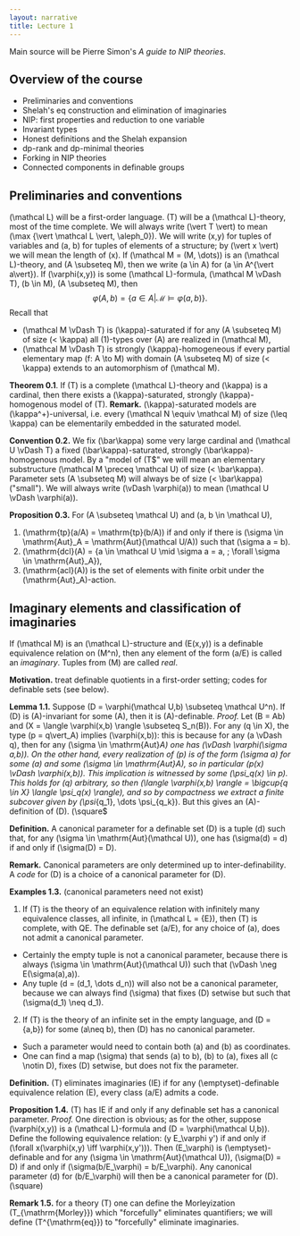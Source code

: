 ```yaml
---
layout: narrative
title: Lecture 1
---
```

Main source will be Pierre Simon's *A guide to NIP theories*.
## Overview of the course
- Preliminaries and conventions
- Shelah's eq construction and elimination of imaginaries
- NIP: first properties and reduction to one variable
- Invariant types
- Honest definitions and the Shelah expansion
- dp-rank and dp-minimal theories
- Forking in NIP theories
- Connected components in definable groups


## Preliminaries and conventions
\(\mathcal L\) will be a first-order language. \(T\) will be a \(\mathcal L\)-theory, most of the time complete. We will always write \(\vert T \vert\) to mean \(\max \{\vert \mathcal L \vert, \aleph_0\}\). We will write \(x,y\) for tuples of variables and \(a, b\) for tuples of elements of a structure; by \(\vert x \vert\) we will mean the length of \(x\). If \(\mathcal M = (M, \dots)\) is an \(\mathcal L\)-theory, and \(A \subseteq M\), then we write \(a \in A\) for \(a \in A^{\vert a\vert}\).
If \(\varphi(x,y)\) is some \(\mathcal L\)-formula, \(\mathcal M \vDash T\), \(b \in M\), \(A \subseteq M\), then
$$ \varphi(A,b) = \{a \in A \vert \mathcal M \vDash \varphi(a,b)\}. $$
Recall that
- \(\mathcal M \vDash T\) is \(\kappa\)-saturated if for any \(A \subseteq M\) of size \(< \kappa\) all \(1\)-types over \(A\) are realized in \(\mathcal M\),
- \(\mathcal M \vDash T\) is strongly \(\kappa\)-homogeneous if every partial elementary map \(f: A \to M\) with domain \(A \subseteq M\) of size \(< \kappa\) extends to an automorphism of \(\mathcal M\).

**Theorem 0.1**. If \(T\) is a complete \(\mathcal L\)-theory and \(\kappa\) is a cardinal, then there exists a \(\kappa\)-saturated, strongly \(\kappa\)-homogenous model of \(T\).
**Remark.** \(\kappa\)-saturated models are \(\kappa^+\)-universal, i.e. every \(\mathcal N \equiv \mathcal M\) of size \(\leq \kappa\) can be elementarily embedded in the saturated model.

**Convention 0.2.** We fix \(\bar\kappa\) some very large cardinal and \(\mathcal U \vDash T\) a fixed \(\bar\kappa\)-saturated, strongly \(\bar\kappa\)-homogenous model. By a "model of \(T$" we will mean an elementary substructure \(\mathcal M \preceq \mathcal U\) of size \(< \bar\kappa\). Parameter sets \(A \subseteq M\) will always be of size \(< \bar\kappa\) ("small"). We will always write \(\vDash \varphi(a)\) to mean \(\mathcal U \vDash \varphi(a)\).

**Proposition 0.3.** For \(A \subseteq \mathcal U\) and \(a, b \in \mathcal U\),
1. \(\mathrm{tp}(a/A) = \mathrm{tp}(b/A)\) if and only if there is \(\sigma \in \mathrm{Aut}_A = \mathrm{Aut}(\mathcal U/A)\) such that \(\sigma a = b\).
2. \(\mathrm{dcl}(A) = \{a \in \mathcal U \mid \sigma a = a, \; \forall \sigma \in \mathrm{Aut}_A\}\),
3. \(\mathrm{acl}(A)\) is the set of elements with finite orbit under the \(\mathrm{Aut}_A\)-action.

## Imaginary elements and classification of imaginaries
If \(\mathcal M\) is an \(\mathcal L\)-structure and \(E(x,y)\) is a definable equivalence relation on \(M^n\), then any element of the form \(a/E\) is called an *imaginary*. Tuples from \(M\) are called *real*.

**Motivation.** treat definable quotients in a first-order setting; codes for definable sets (see below).

**Lemma 1.1.** Suppose \(D = \varphi(\mathcal U,b) \subseteq \mathcal U^n\). If \(D\) is \(A\)-invariant for some \(A\), then it is \(A\)-definable.
*Proof.* Let \(B = Ab\) and \(X = \langle \varphi(x,b) \rangle \subseteq S_n(B)\). For any \(q \in X\), the type \(p = q\vert_A\) implies \(\varphi(x,b)\): this is because for any \(a \vDash q\), then for any \(\sigma \in \mathrm{Aut}_A\) one has \(\vDash \varphi(\sigma a,b)\). On the other hand, every realization of \(p\) is of the form \(\sigma a\) for some \(a\) and some \(\sigma \in \mathrm{Aut}_A\), so in particular \(p(x) \vDash \varphi(x,b)\). This implication is witnessed by some \(\psi_q(x) \in p\). This holds for \(q\) arbitrary, so then \(\langle \varphi(x,b) \rangle = \bigcup_{q \in X} \langle \psi_q(x) \rangle\), and so by compactness we extract a finite subcover given by \(\psi_{q_1}, \dots \psi_{q_k}\). But this gives an \(A\)-definition of \(D\). \(\square$

**Definition.** A canonical parameter for a definable set \(D\) is a tuple \(d\) such that, for any \(\sigma \in \mathrm{Aut}(\mathcal U)\), one has \(\sigma(d) = d\) if and only if \(\sigma(D) = D\).

**Remark.** Canonical parameters are only determined up to inter-definability. A *code* for \(D\) is a choice of a canonical parameter for \(D\).

**Examples 1.3.** (canonical parameters need not exist)
1. If \(T\) is the theory of an equivalence relation with infinitely many equivalence classes, all infinite, in \(\mathcal L = \{E\}\), then \(T\) is complete, with QE. The definable set \(a/E\), for any choice of \(a\), does not admit a canonical parameter.
- Certainly the empty tuple is not a canonical parameter, because there is always \(\sigma \in \mathrm{Aut}(\mathcal U)\) such that \(\vDash \neg E(\sigma(a),a)\).
- Any tuple \(d = (d_1, \dots d_n)\) will also not be a canonical parameter, because we can always find \(\sigma\) that fixes \(D\) setwise but such that \(\sigma(d_1) \neq d_1\).
2. If \(T\) is the theory of an infinite set in the empty language, and \(D = \{a,b\}\) for some \(a\neq b\), then \(D\) has no canonical parameter.
- Such a parameter would need to contain both \(a\) and \(b\) as coordinates.
- One can find a map \(\sigma\) that sends \(a\) to b\), \(b\) to \(a\), fixes all \(c \notin D\), fixes \(D\) setwise, but does not fix the parameter.

**Definition.** \(T\) eliminates imaginaries (IE) if for any \(\emptyset\)-definable equivalence relation \(E\), every class \(a/E\) admits a code.

**Proposition 1.4.** \(T\) has IE if and only if any definable set has a canonical parameter.
*Proof.* One direction is obvious; as for the other, suppose \(\varphi(x,y)\) is a \(\mathcal L\)-formula and \(D = \varphi(\mathcal U,b)\). Define the following equivalence relation: \(y E_\varphi y'\) if and only if \(\forall x(\varphi(x,y) \iff \varphi(x,y'))\). Then \(E_\varphi\) is \(\emptyset\)-definable and for any \(\sigma \in \mathrm{Aut}(\mathcal U)\), \(\sigma(D) = D\) if and only if \(\sigma(b/E_\varphi) = b/E_\varphi\). Any canonical parameter \(d\) for \(b/E_\varphi\) will then be a canonical parameter for \(D\). \(\square\)

**Remark 1.5.** for a theory \(T\) one can define the Morleyization \(T_{\mathrm{Morley}}\) which "forcefully" eliminates quantifiers; we will define \(T^{\mathrm{eq}}\) to "forcefully" eliminate imaginaries.
